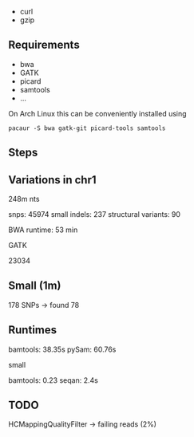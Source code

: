 

* curl
* gzip

Requirements
------------

* bwa
* GATK
* picard
* samtools
* ...

On Arch Linux this can be conveniently installed using

```
pacaur -S bwa gatk-git picard-tools samtools
```

Steps
-----


Variations in chr1
------------------

248m nts

snps:                45974
small indels:        237
structural variants: 90

BWA runtime: 53 min


GATK

23034



Small (1m)
---------

178 SNPs -> found 78

Runtimes
---------

bamtools: 38.35s 
pySam: 60.76s

small

bamtools: 0.23
seqan: 2.4s


TODO
----

HCMappingQualityFilter -> failing reads (2%)
